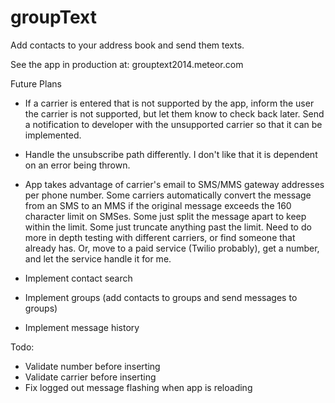 groupText
===============

Add contacts to your address book and send them texts.

See the app in production at: grouptext2014.meteor.com

Future Plans
- If a carrier is entered that is not supported by the app, inform the user the carrier is not supported, but let them know to check back later. Send a notification to developer with the unsupported carrier so that it can be implemented.

- Handle the unsubscribe path differently. I don't like that it is dependent on an error being thrown. 

- App takes advantage of carrier's email to SMS/MMS gateway addresses per phone number. Some carriers automatically convert the message from an SMS to an MMS if the original message exceeds the 160 character limit on SMSes. Some just split the message apart to keep within the limit. Some just truncate anything past the limit. Need to do more in depth testing with different carriers, or find someone that already has. Or, move to a paid service (Twilio probably), get a number, and let the service handle it for me.

- Implement contact search

- Implement groups (add contacts to groups and send messages to groups)

- Implement message history


Todo:
- Validate number before inserting
- Validate carrier before inserting
- Fix logged out message flashing when app is reloading
